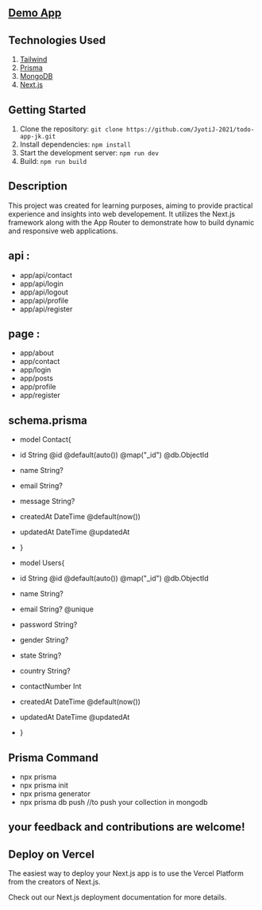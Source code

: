 ## [Demo App](https://demo-mrnp-jkj.vercel.app/)

## Technologies Used

1. [Tailwind](https://tailwindcss.com/docs/guides/nextjs)
2. [Prisma](https://www.prisma.io/nextjs)
3. [MongoDB](https://www.mongodb.com/docs/)
4. [Next.js](https://nextjs.org/docs)

## Getting Started

1. Clone the repository: `git clone https://github.com/JyotiJ-2021/todo-app-jk.git`
2. Install dependencies: `npm install`
3. Start the development server: `npm run dev`
4. Build: `npm run build`

## Description

This project was created for learning purposes, aiming to provide practical experience and insights into web developement. It utilizes the Next.js framework along with the App Router to demonstrate how to build dynamic and responsive web applications.

## api :

- app/api/contact
- app/api/login
- app/api/logout
- app/api/profile
- app/api/register

## page :

- app/about
- app/contact
- app/login
- app/posts
- app/profile
- app/register

## schema.prisma

- model Contact{
- id String @id @default(auto()) @map("\_id") @db.ObjectId
- name String?
- email String?
- message String?
- createdAt DateTime @default(now())
- updatedAt DateTime @updatedAt
- }

- model Users{
- id String @id @default(auto()) @map("\_id") @db.ObjectId
- name String?
- email String? @unique
- password String?
- gender String?
- state String?
- country String?
- contactNumber Int
- createdAt DateTime @default(now())
- updatedAt DateTime @updatedAt
- }

## Prisma Command

- npx prisma
- npx prisma init
- npx prisma generator
- npx prisma db push //to push your collection in mongodb

## your feedback and contributions are welcome!

## Deploy on Vercel

The easiest way to deploy your Next.js app is to use the Vercel Platform from the creators of Next.js.

Check out our Next.js deployment documentation for more details.

